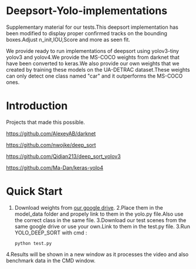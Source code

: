 # Deepsort-Yolo-implementations

Supplementary material for our tests.This deepsort implementation has been modified to display proper confirmed tracks on the bounding boxes.Adjust n_init,IOU,Score and more as seen fit.

We provide ready to run implementations of deepsort using yolov3-tiny yolov3 and yolov4.We provide the MS-COCO weights from darknet that have been converted to keras.We also provide our own weights that we created by training these models on the UA-DETRAC dataset.These weights can only detect one class named "car" and it outperforms the MS-COCO ones.

# Introduction

  Projects that made this possible.
  
  https://github.com/AlexeyAB/darknet

  https://github.com/nwojke/deep_sort
  
  https://github.com/Qidian213/deep_sort_yolov3
  
  https://github.com/Ma-Dan/keras-yolo4

# Quick Start

1. Download weights from [our google drive](https://drive.google.com/drive/folders/1a_q-jeazMH7H-qikFGdgKrwyH_vxtUg3).
2.Place them in the model_data folder and propely link to them in the yolo.py file.Also use the correct class in the same file.
3.Download our test scenes from the same google drive or use your own.Link to them in the test.py file.
3.Run YOLO_DEEP_SORT with cmd :
   ```
   python test.py
   ```
4.Results will be shown in a new window as it processes the video and also benchmark data in the CMD window.
